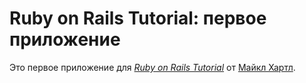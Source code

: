 # Ruby on Rails Tutorial: первое приложение

Это первое приложение для
[*Ruby on Rails Tutorial*](http://railstutorial.org/) от
 [Майкл Хартл](http://michaelhartl.com/).